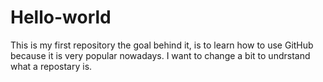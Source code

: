 # Hello-world
This is my first repository the goal behind it, is to learn how to use GitHub because it is very popular nowadays.
I want to change a bit to undrstand what a repostary is.
